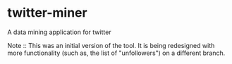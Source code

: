 # twitter-miner
A data mining application for twitter

Note :: This was an initial version of the tool. It is being redesigned with more functionality (such as, the list of "unfollowers") on a different branch.
